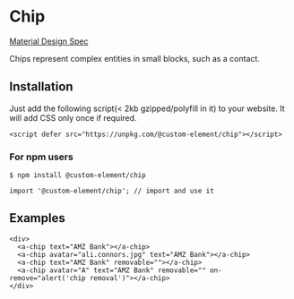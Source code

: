 # Chip

[Material Design Spec](https://material.io/guidelines/components/chips.html#chips-specs)

Chips represent complex entities in small blocks, such as a contact.

## Installation

Just add the following script(< 2kb gzipped/polyfill in it) to your website. It will add CSS only once if required.

```
<script defer src="https://unpkg.com/@custom-element/chip"></script>
```

### For npm users
```
$ npm install @custom-element/chip

import '@custom-element/chip'; // import and use it
```

Examples
--------

```
<div>
  <a-chip text="AMZ Bank"></a-chip>
  <a-chip avatar="ali.connors.jpg" text="AMZ Bank"></a-chip>
  <a-chip text="AMZ Bank" removable=""></a-chip>
  <a-chip avatar="A" text="AMZ Bank" removable="" on-remove="alert('chip removal')"></a-chip>
</div>
```